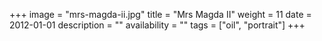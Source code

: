 +++
image = "mrs-magda-ii.jpg"
title = "Mrs Magda II"
weight = 11
date = 2012-01-01
description = ""
availability = ""
tags = ["oil", "portrait"]
+++
